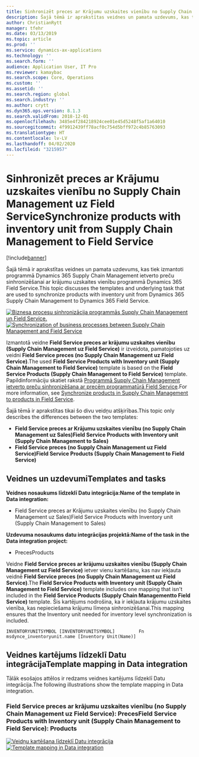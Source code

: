 ```yaml
---
title: Sinhronizēt preces ar Krājumu uzskaites vienību no Supply Chain Management uz Field Service
description: Šajā tēmā ir aprakstītas veidnes un pamata uzdevums, kas tiek izmantoti programmā Dynamics 365 Supply Chain Management ietverto preču sinhronizēšanai ar krājumu uzskaites vienību programmā Dynamics 365 Field Service.
author: ChristianRytt
manager: tfehr
ms.date: 03/13/2019
ms.topic: article
ms.prod: ''
ms.service: dynamics-ax-applications
ms.technology: ''
ms.search.form: ''
audience: Application User, IT Pro
ms.reviewer: kamaybac
ms.search.scope: Core, Operations
ms.custom: ''
ms.assetid: ''
ms.search.region: global
ms.search.industry: ''
ms.author: crytt
ms.dyn365.ops.version: 8.1.3
ms.search.validFrom: 2018-12-01
ms.openlocfilehash: 3485e4f284218924cee01e45d5248f5af1a64010
ms.sourcegitcommit: 4f9912439ff78acf0c754d5bff972c4b85763093
ms.translationtype: HT
ms.contentlocale: lv-LV
ms.lasthandoff: 04/02/2020
ms.locfileid: "3215957"
---
```

# <a name="synchronize-products-with-inventory-unit-from-supply-chain-management-to-field-service"></a><span data-ttu-id="035a5-103">Sinhronizēt preces ar Krājumu uzskaites vienību no Supply Chain Management uz Field Service</span><span class="sxs-lookup"><span data-stu-id="035a5-103">Synchronize products with inventory unit from Supply Chain Management to Field Service</span></span>

[!include[banner](../includes/banner.md)]

<span data-ttu-id="035a5-104">Šajā tēmā ir aprakstītas veidnes un pamata uzdevums, kas tiek izmantoti programmā Dynamics 365 Supply Chain Management ietverto preču sinhronizēšanai ar krājumu uzskaites vienību programmā Dynamics 365 Field Service.</span><span class="sxs-lookup"><span data-stu-id="035a5-104">This topic discusses the templates and underlying task that are used to synchronize products with inventory unit from Dynamics 365 Supply Chain Management to Dynamics 365 Field Service.</span></span>

<span data-ttu-id="035a5-105">[![Biznesa procesu sinhronizācija programmās Supply Chain Management un Field Service.](./media/FSProductsOW.png)](./media/FSProductsOW.png)</span><span class="sxs-lookup"><span data-stu-id="035a5-105">[![Synchronization of business processes between Supply Chain Management and Field Service](./media/FSProductsOW.png)](./media/FSProductsOW.png)</span></span>

<span data-ttu-id="035a5-106">Izmantotā veidne **Field Service preces ar krājumu uzskaites vienību (Supply Chain Management uz Field Service)** ir izveidota, pamatojoties uz veidni **Field Service preces (no Supply Chain Management uz Field Service)**.</span><span class="sxs-lookup"><span data-stu-id="035a5-106">The used **Field Service Products with Inventory unit (Supply Chain Management to Field Service)** template is based on the **Field Service Products (Supply Chain Management to Field Service)** template.</span></span> <span data-ttu-id="035a5-107">Papildinformāciju skatiet rakstā [Programmā Supply Chain Management ietverto preču sinhronizēšana ar precēm programmatūrā Field Service](field-service-product.md).</span><span class="sxs-lookup"><span data-stu-id="035a5-107">For more information, see [Synchronize products in Supply Chain Management to products in Field Service](field-service-product.md).</span></span>

<span data-ttu-id="035a5-108">Šajā tēmā ir aprakstītas tikai šo divu veidņu atšķirības.</span><span class="sxs-lookup"><span data-stu-id="035a5-108">This topic only describes the differences between the two templates:</span></span> 
- <span data-ttu-id="035a5-109">**Field Service preces ar Krājumu uzskaites vienību (no Supply Chain Management uz Sales)**</span><span class="sxs-lookup"><span data-stu-id="035a5-109">**Field Service Products with Inventory unit (Supply Chain Management to Sales)**</span></span>
- <span data-ttu-id="035a5-110">**Field Service preces (no Supply Chain Management uz Field Service)**</span><span class="sxs-lookup"><span data-stu-id="035a5-110">**Field Service Products (Supply Chain Management to Field Service)**</span></span> 

## <a name="templates-and-tasks"></a><span data-ttu-id="035a5-111">Veidnes un uzdevumi</span><span class="sxs-lookup"><span data-stu-id="035a5-111">Templates and tasks</span></span>

<span data-ttu-id="035a5-112">**Veidnes nosaukums līdzeklī Datu integrācija:**</span><span class="sxs-lookup"><span data-stu-id="035a5-112">**Name of the template in Data integration:**</span></span>

- <span data-ttu-id="035a5-113">Field Service preces ar Krājumu uzskaites vienību (no Supply Chain Management uz Sales)</span><span class="sxs-lookup"><span data-stu-id="035a5-113">Field Service Products with Inventory unit (Supply Chain Management to Sales)</span></span>

<span data-ttu-id="035a5-114">**Uzdevuma nosaukums datu integrācijas projektā:**</span><span class="sxs-lookup"><span data-stu-id="035a5-114">**Name of the task in the Data integration project:**</span></span>

- <span data-ttu-id="035a5-115">Preces</span><span class="sxs-lookup"><span data-stu-id="035a5-115">Products</span></span>

<span data-ttu-id="035a5-116">Veidne **Field Service preces ar krājumu uzskaites vienību (Supply Chain Management uz Field Service)** ietver vienu kartēšanu, kas nav iekļauta veidnē **Field Service preces (no Supply Chain Management uz Field Service)**.</span><span class="sxs-lookup"><span data-stu-id="035a5-116">The **Field Service Products with Inventory unit (Supply Chain Management to Field Service)** template includes one mapping that isn't included in the **Field Service Products (Supply Chain Managementto Field Service)** template.</span></span> <span data-ttu-id="035a5-117">Šis kartējums nodrošina, ka ir iekļauta krājumu uzskaites vienība, kas nepieciešama krājumu līmeņa sinhronizēšanai.</span><span class="sxs-lookup"><span data-stu-id="035a5-117">This mapping ensures that the Inventory unit needed for inventory level synchronization is included.</span></span>

```Text
INVENTORYUNITSYMBOL [INVENTORYUNITSYMBOL]         Fn        msdynce_inventoryunit.name [Inventory Unit(Name)] 
```

## <a name="template-mapping-in-data-integration"></a><span data-ttu-id="035a5-118">Veidnes kartējums līdzeklī Datu integrācija</span><span class="sxs-lookup"><span data-stu-id="035a5-118">Template mapping in Data integration</span></span>

<span data-ttu-id="035a5-119">Tālāk esošajos attēlos ir redzams veidnes kartējums līdzeklī Datu integrācija.</span><span class="sxs-lookup"><span data-stu-id="035a5-119">The following illustrations show the template mapping in Data integration.</span></span>

### <a name="field-service-products-with-inventory-unit-supply-chain-management-to-field-service-products"></a><span data-ttu-id="035a5-120">Field Service preces ar krājumu uzskaites vienību (no Supply Chain Management uz Field Service): Preces</span><span class="sxs-lookup"><span data-stu-id="035a5-120">Field Service Products with Inventory unit (Supply Chain Management to Field Service): Products</span></span>

<span data-ttu-id="035a5-121">[![Veidņu kartēšana līdzeklī Datu integrācija](./media/FSProduct1.png)](./media/FSProduct1.png)</span><span class="sxs-lookup"><span data-stu-id="035a5-121">[![Template mapping in Data integration](./media/FSProduct1.png)](./media/FSProduct1.png)</span></span>
